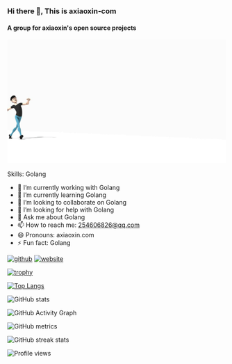### Hi there 👋, This is axiaoxin-com
#### A group for axiaoxin's open source projects
![A group for axiaoxin's open source projects](https://github.com/axiaoxin-com/.github/raw/main/profile/walk.gif)

Skills: Golang

- 🔭 I’m currently working with Golang
- 🌱 I’m currently learning Golang
- 👯 I’m looking to collaborate on Golang
- 🤔 I’m looking for help with Golang
- 💬 Ask me about Golang
- 📫 How to reach me: 254606826@qq.com
- 😄 Pronouns: axiaoxin.com
- ⚡ Fun fact: Golang


[<img src='https://cdn.jsdelivr.net/npm/simple-icons@3.0.1/icons/github.svg' alt='github' height='40'>](https://github.com/axiaoxin)  [<img src='https://cdn.jsdelivr.net/npm/simple-icons@3.0.1/icons/icloud.svg' alt='website' height='40'>](http://blog.axiaoxin.com)

[![trophy](https://github-profile-trophy.vercel.app/?username=axiaoxin)](https://github.com/ryo-ma/github-profile-trophy)

[![Top Langs](https://github-readme-stats.vercel.app/api/top-langs/?username=axiaoxin)](https://github.com/anuraghazra/github-readme-stats)

![GitHub stats](https://github-readme-stats.vercel.app/api?username=axiaoxin&show_icons=true)

![GitHub Activity Graph](https://activity-graph.herokuapp.com/graph?username=axiaoxin)

![GitHub metrics](https://metrics.lecoq.io/axiaoxin)

![GitHub streak stats](https://github-readme-streak-stats.herokuapp.com/?user=axiaoxin)

![Profile views](https://gpvc.arturio.dev/axiaoxin)

